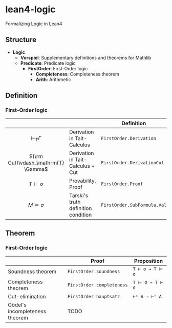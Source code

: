 # lean4-logic
Formalizing Logic in Lean4

## Structure
- **Logic**
  - **Vorspiel**: Supplementary definitions and theorems for Mathlib
  - **Predicate**: Predicate logic
    - **FirstOrder**: First-Order logic
      - **Completeness**: Completeness theorem
      - **Arith**: Arithmetic

## Definition
### First-Order logic

|                                     |                                     | Definition                   | Notation |
| :----:                              | ----                                | ----                         | ----     |
| $\vdash_\mathrm{T} \Gamma$          | Derivation in Tait-Calculus         |  `FirstOrder.Derivation`     | `⊢ᵀ Γ`    |
| $(\rm Cut)\vdash_\mathrm{T} \Gamma$ | Derivation in Tait-Calculus + Cut   |  `FirstOrder.DerivationCut`     | `⊢ᶜ Γ`    |
| $T \vdash \sigma$                   | Provability, Proof                  |  `FirstOrder.Proof`          | `T ⊢ σ`  |
| $M \models \sigma$                  | Tarski's truth definition condition |  `FirstOrder.SubFormula.Val` | `M ⊧₁ σ` |

## Theorem
### First-Order logic

|                                | Proof                     | Proposition      | 
| ----                           |  ----                     | ----             |
| Soundness theorem              | `FirstOrder.soundness`    | `T ⊢ σ → T ⊨ σ` |
| Completeness theorem           | `FirstOrder.completeness` | `T ⊨ σ → T ⊢ σ` |
| Cut-elimination                | `FirstOrder.hauptsatz`    | `⊢ᶜ Δ → ⊢ᵀ Δ`   |
| Gödel's incompleteness theorem | TODO                      |                  |
